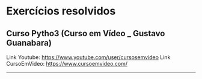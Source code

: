 # Exercícios resolvidos 
## Curso Pytho3 (Curso em Vídeo _ Gustavo Guanabara)

Link Youtube: https://www.youtube.com/user/cursosemvideo
Link CursoEmVideo: https://www.cursoemvideo.com/

***
